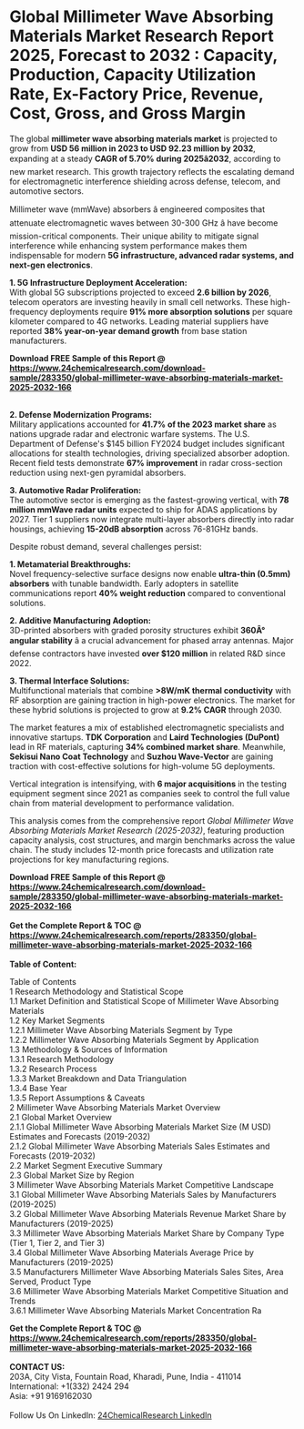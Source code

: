 <h1>Global Millimeter Wave Absorbing Materials Market Research Report 2025, Forecast to 2032 : Capacity, Production, Capacity Utilization Rate, Ex-Factory Price, Revenue, Cost, Gross, and Gross Margin</h1><p>The global <strong>millimeter wave absorbing materials market</strong> is projected to grow from <strong>USD 56 million in 2023 to USD 92.23 million by 2032</strong>, expanding at a steady <strong>CAGR of 5.70% during 2025â2032</strong>, according to new market research. This growth trajectory reflects the escalating demand for electromagnetic interference shielding across defense, telecom, and automotive sectors.</p><p>Millimeter wave (mmWave) absorbers â engineered composites that attenuate electromagnetic waves between 30-300 GHz â have become mission-critical components. Their unique ability to mitigate signal interference while enhancing system performance makes them indispensable for modern <strong>5G infrastructure, advanced radar systems, and next-gen electronics</strong>.</p><p><strong>1. 5G Infrastructure Deployment Acceleration:</strong><br>
With global 5G subscriptions projected to exceed <strong>2.6 billion by 2026</strong>, telecom operators are investing heavily in small cell networks. These high-frequency deployments require <strong>91% more absorption solutions</strong> per square kilometer compared to 4G networks. Leading material suppliers have reported <strong>38% year-on-year demand growth</strong> from base station manufacturers.</p><div><b>Download FREE Sample of this Report @ 
            <a href="https://www.24chemicalresearch.com/download-sample/283350/global-millimeter-wave-absorbing-materials-market-2025-2032-166">
            https://www.24chemicalresearch.com/download-sample/283350/global-millimeter-wave-absorbing-materials-market-2025-2032-166</a></b></div><br><p><strong>2. Defense Modernization Programs:</strong><br>
Military applications accounted for <strong>41.7% of the 2023 market share</strong> as nations upgrade radar and electronic warfare systems. The U.S. Department of Defense's $145 billion FY2024 budget includes significant allocations for stealth technologies, driving specialized absorber adoption. Recent field tests demonstrate <strong>67% improvement</strong> in radar cross-section reduction using next-gen pyramidal absorbers.</p><p><strong>3. Automotive Radar Proliferation:</strong><br>
The automotive sector is emerging as the fastest-growing vertical, with <strong>78 million mmWave radar units</strong> expected to ship for ADAS applications by 2027. Tier 1 suppliers now integrate multi-layer absorbers directly into radar housings, achieving <strong>15-20dB absorption</strong> across 76-81GHz bands.</p><p>Despite robust demand, several challenges persist:</p><p><strong>1. Metamaterial Breakthroughs:</strong><br>
Novel frequency-selective surface designs now enable <strong>ultra-thin (0.5mm) absorbers</strong> with tunable bandwidth. Early adopters in satellite communications report <strong>40% weight reduction</strong> compared to conventional solutions.</p><p><strong>2. Additive Manufacturing Adoption:</strong><br>
3D-printed absorbers with graded porosity structures exhibit <strong>360Â° angular stability</strong> â a crucial advancement for phased array antennas. Major defense contractors have invested <strong>over $120 million</strong> in related R&amp;D since 2022.</p><p><strong>3. Thermal Interface Solutions:</strong><br>
Multifunctional materials that combine <strong>&gt;8W/mK thermal conductivity</strong> with RF absorption are gaining traction in high-power electronics. The market for these hybrid solutions is projected to grow at <strong>9.2% CAGR</strong> through 2030.</p><p>The market features a mix of established electromagnetic specialists and innovative startups. <strong>TDK Corporation</strong> and <strong>Laird Technologies (DuPont)</strong> lead in RF materials, capturing <strong>34% combined market share</strong>. Meanwhile, <strong>Sekisui Nano Coat Technology</strong> and <strong>Suzhou Wave-Vector</strong> are gaining traction with cost-effective solutions for high-volume 5G deployments.</p><p>Vertical integration is intensifying, with <strong>6 major acquisitions</strong> in the testing equipment segment since 2021 as companies seek to control the full value chain from material development to performance validation.</p><p>This analysis comes from the comprehensive report <em>Global Millimeter Wave Absorbing Materials Market Research (2025-2032)</em>, featuring production capacity analysis, cost structures, and margin benchmarks across the value chain. The study includes 12-month price forecasts and utilization rate projections for key manufacturing regions.</p><div><b>Download FREE Sample of this Report @ 
            <a href="https://www.24chemicalresearch.com/download-sample/283350/global-millimeter-wave-absorbing-materials-market-2025-2032-166">
            https://www.24chemicalresearch.com/download-sample/283350/global-millimeter-wave-absorbing-materials-market-2025-2032-166</a></b></div><br><div><b>Get the Complete Report & TOC @ 
            <a href="https://www.24chemicalresearch.com/reports/283350/global-millimeter-wave-absorbing-materials-market-2025-2032-166">
            https://www.24chemicalresearch.com/reports/283350/global-millimeter-wave-absorbing-materials-market-2025-2032-166</a></b></div><br>
            <b>Table of Content:</b><p>Table of Contents<br />
1 Research Methodology and Statistical Scope<br />
1.1 Market Definition and Statistical Scope of Millimeter Wave Absorbing Materials<br />
1.2 Key Market Segments<br />
1.2.1 Millimeter Wave Absorbing Materials Segment by Type<br />
1.2.2 Millimeter Wave Absorbing Materials Segment by Application<br />
1.3 Methodology & Sources of Information<br />
1.3.1 Research Methodology<br />
1.3.2 Research Process<br />
1.3.3 Market Breakdown and Data Triangulation<br />
1.3.4 Base Year<br />
1.3.5 Report Assumptions & Caveats<br />
2 Millimeter Wave Absorbing Materials Market Overview<br />
2.1 Global Market Overview<br />
2.1.1 Global Millimeter Wave Absorbing Materials Market Size (M USD) Estimates and Forecasts (2019-2032)<br />
2.1.2 Global Millimeter Wave Absorbing Materials Sales Estimates and Forecasts (2019-2032)<br />
2.2 Market Segment Executive Summary<br />
2.3 Global Market Size by Region<br />
3 Millimeter Wave Absorbing Materials Market Competitive Landscape<br />
3.1 Global Millimeter Wave Absorbing Materials Sales by Manufacturers (2019-2025)<br />
3.2 Global Millimeter Wave Absorbing Materials Revenue Market Share by Manufacturers (2019-2025)<br />
3.3 Millimeter Wave Absorbing Materials Market Share by Company Type (Tier 1, Tier 2, and Tier 3)<br />
3.4 Global Millimeter Wave Absorbing Materials Average Price by Manufacturers (2019-2025)<br />
3.5 Manufacturers Millimeter Wave Absorbing Materials Sales Sites, Area Served, Product Type<br />
3.6 Millimeter Wave Absorbing Materials Market Competitive Situation and Trends<br />
3.6.1 Millimeter Wave Absorbing Materials Market Concentration Ra</p><div><b>Get the Complete Report & TOC @ 
            <a href="https://www.24chemicalresearch.com/reports/283350/global-millimeter-wave-absorbing-materials-market-2025-2032-166">
            https://www.24chemicalresearch.com/reports/283350/global-millimeter-wave-absorbing-materials-market-2025-2032-166</a></b></div><br><b>CONTACT US:</b><br>
            203A, City Vista, Fountain Road, Kharadi, Pune, India - 411014<br>
            International: +1(332) 2424 294<br>
            Asia: +91 9169162030 <br><br>
            Follow Us On LinkedIn: <a href="https://www.linkedin.com/company/24chemicalresearch/">24ChemicalResearch LinkedIn</a>